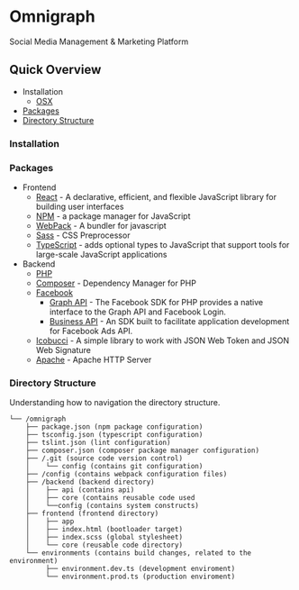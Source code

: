 # Omnigraph
Social Media Management & Marketing Platform

## Quick Overview
- Installation
  - [OSX](#installation)
- [Packages](#packages)
- [Directory Structure](#directory-structure)

### Installation


### Packages
- Frontend
  - [React](https://github.com/facebook/react) - A declarative, efficient, and flexible JavaScript library for building user interfaces
  - [NPM](https://github.com/npm/cli) - a package manager for JavaScript
  - [WebPack](https://github.com/webpack) - A bundler for javascript
  - [Sass](https://github.com/sass/sass) - CSS Preprocessor
  - [TypeScript](https://github.com/Microsoft/TypeScript) - adds optional types to JavaScript that support tools for large-scale JavaScript applications
- Backend
  - [PHP](https://github.com/php)
  - [Composer](https://github.com/composer/composer) - Dependency Manager for PHP
  - [Facebook](https://github.com/facebook?utf8=%E2%9C%93&q=&type=&language=php)
    - [Graph API](https://github.com/facebook/php-graph-sdk) - The Facebook SDK for PHP provides a native interface to the Graph API and Facebook Login.
    - [Business API](https://github.com/facebook/facebook-php-business-sdk) - An SDK built to facilitate application development for Facebook Ads API.
  - [Icobucci](https://github.com/lcobucci/jwt) - A simple library to work with JSON Web Token and JSON Web Signature
  - [Apache](https://github.com/apache/httpd) - Apache HTTP Server


### Directory Structure
Understanding how to navigation the directory structure.

```
└── /omnigraph
    ├── package.json (npm package configuration)
    ├── tsconfig.json (typescript configuration)
    ├── tslint.json (lint configuration)
    ├── composer.json (composer package manager configuration)
    ├── /.git (source code version control)
    │    └── config (contains git configuration)
    ├── /config (contains webpack configuration files)
    ├── /backend (backend directory)
    │    ├── api (contains api)
    │    ├── core (contains reusable code used
    │    └──config (contains system constructs)
    ├── frontend (frontend directory)
    │    ├── app
    │    ├── index.html (bootloader target)
    │    ├── index.scss (global stylesheet)
    │    └── core (reusable code directory)
    └── environments (contains build changes, related to the environment)
         ├── environment.dev.ts (development enviroment)
         └── environment.prod.ts (production enviroment)
 ```

